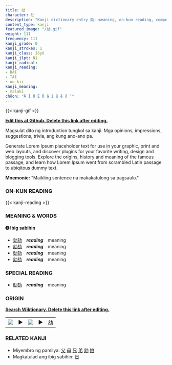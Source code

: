 ```yaml
---
title: 劾
character: 劾
description: "Kanji dictionary entry 劾: meaning, on-kun reading, compounds, origin, related kanji"
content_type: kanji
featured_image: "/劾.gif"
weight: 111
frequency: 111
kanji_grade: 0
kanji_strokes: 1
kanji_class: Jōyō
kanji_jlpt: N1
kanji_radical: 
kanji_reading: 
- DAI
- TAI
- oo-kii
kanji_meaning:
- malaki
chōon: "Ā Ī Ū Ē Ō ā ī ū ē ō ’"
---
```

[//]: # (Don't edit the line below. Kanji animated GIF code is automatically generated.)
{{< kanji-gif >}}

[//]: # (Edit below this line.)

**[Edit this at Github. Delete this link after editing.](https://github.com/tim0g/tim/tree/main/content/kanji/劾/index.md)**

Magsulat dito ng introduction tungkol sa kanji. Mga opinions, impressions, suggestions, trivia, ang kung ano-ano pa.

Generate Lorem Ipsum placeholder text for use in your graphic, print and web layouts, and discover plugins for your favorite writing, design and blogging tools. Explore the origins, history and meaning of the famous passage, and learn how Lorem Ipsum went from scrambled Latin passage to ubiqitous dummy text.
 
**Mnemonic:** "Maikling sentence na makakatulong sa pagsaulo."

### ON-KUN READING

[//]: # (Don't edit the line below. ON-KUN READING code is automatically generated.)
{{< kanji-reading >}}

### MEANING & WORDS

#### ➊ **Ibig sabihin**
  - [劾](../劾)[劾](../劾)　***reading***　meaning
  - [劾](../劾)[劾](../劾)　***reading***　meaning
  - [劾](../劾)[劾](../劾)　***reading***　meaning
  - [劾](../劾)[劾](../劾)　***reading***　meaning

### SPECIAL READING
  - [劾](../劾)[劾](../劾)　***reading***　meaning

### ORIGIN

**[Search Wiktionary. Delete this link after editing.](https://wiktionary.org/wiki/劾)**
<table class="kanji-table"><tr><td>
<img src="60px-劾-bronze.svg.png">
</td><td>▶</td><td>
<img src="60px-劾-oracle.svg.png">
</td><td>▶</td>
<td class="kanji-origin">劾</td>
</tr></table>

### RELATED KANJI
- Miyembro ng pamilya: [父](../父) [母](../母) [兄](../兄) [弟](../弟) [劾](../劾) [娘](../娘)
- Magkatulad ang ibig sabihin: [日](../日)
